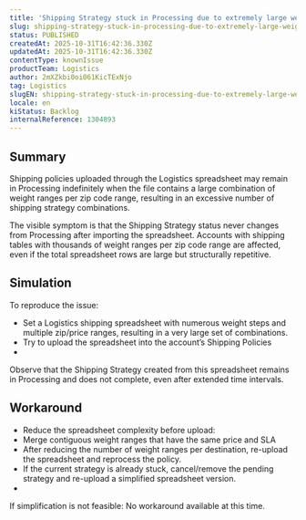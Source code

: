 ```yaml
---
title: 'Shipping Strategy stuck in Processing due to extremely large weight-range combinations (Logistics shipping spreadsheets)'
slug: shipping-strategy-stuck-in-processing-due-to-extremely-large-weightrange-combinations-logistics-shipping-spreadsheets
status: PUBLISHED
createdAt: 2025-10-31T16:42:36.330Z
updatedAt: 2025-10-31T16:42:36.330Z
contentType: knownIssue
productTeam: Logistics
author: 2mXZkbi0oi061KicTExNjo
tag: Logistics
slugEN: shipping-strategy-stuck-in-processing-due-to-extremely-large-weightrange-combinations-logistics-shipping-spreadsheets
locale: en
kiStatus: Backlog
internalReference: 1304893
---
```


## Summary


Shipping policies uploaded through the Logistics spreadsheet may remain in Processing indefinitely when the file contains a large combination of weight ranges per zip code range, resulting in an excessive number of shipping strategy combinations.

The visible symptom is that the Shipping Strategy status never changes from Processing after importing the spreadsheet.
Accounts with shipping tables with thousands of weight ranges per zip code range are affected, even if the total spreadsheet rows are large but structurally repetitive.

## Simulation


To reproduce the issue:

- Set a Logistics shipping spreadsheet with numerous weight steps and multiple zip/price ranges, resulting in a very large set of combinations.
- Try to upload the spreadsheet into the account’s Shipping Policies
-

Observe that the Shipping Strategy created from this spreadsheet remains in Processing and does not complete, even after extended time intervals.


## Workaround



- Reduce the spreadsheet complexity before upload:
- Merge contiguous weight ranges that have the same price and SLA
- After reducing the number of weight ranges per destination, re-upload the spreadsheet and reprocess the policy.
- If the current strategy is already stuck, cancel/remove the pending strategy and re-upload a simplified spreadsheet version.
-

If simplification is not feasible: No workaround available at this time.